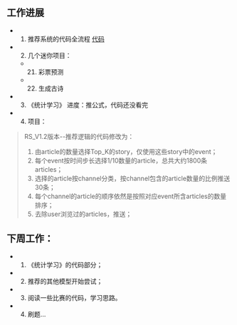 ## 工作进展
+ 1. 推荐系统的代码全流程 [代码](https://github.com/chengstone/movie_recommender)
+ 2. 几个迷你项目：
  + 21. 彩票预测
  + 22. 生成古诗
+ 3. 《统计学习》  进度：推公式，代码还没看完
+ 4. 项目：
> RS_V1.2版本--推荐逻辑的代码修改为：
> 1. 由article的数量选择Top_K的story，仅使用这些story中的event；
> 2. 每个event按时间步长选择1/10数量的article，总共大约1800条articles；
> 3. 选择的article按channel分类，按channel包含的article数量的比例推送30条；
> 4. 每个channel的article的顺序依然是按照对应event所含articles的数量排序；
> 5. 去除user浏览过的articles，推送；

## 下周工作：
+ 1. 《统计学习》的代码部分；
+ 2. 推荐的其他模型开始尝试；
+ 3. 阅读一些比赛的代码，学习思路。
+ 4. 刷题...
